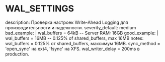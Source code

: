 # WAL_SETTINGS

description: Проверка настроек Write-Ahead Logging для производительности и надежности.
severity_default: medium
bad_example: |
wal_buffers = 64kB
-- Server RAM: 16GB
good_example: |
wal_buffers = 16MB
-- 0.125% of shared_buffers, max 16MB
notes: wal_buffers = 0.125% от shared_buffers, максимум 16MB. sync_method = 'open_sync' на ext4, 'fsync' на XFS. wal_writer_delay = 200ms в production.
